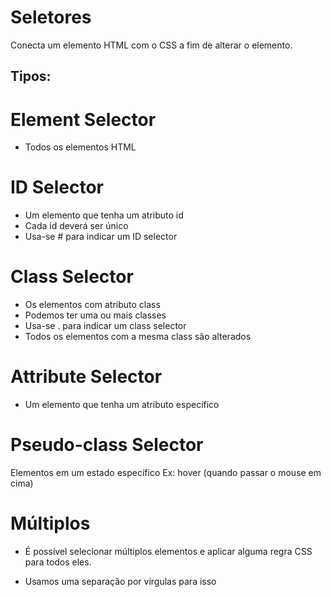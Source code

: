 # Seletores
Conecta um elemento HTML com o CSS a fim de alterar o elemento.

##  Tipos:

# Element Selector
 * Todos os elementos HTML

# ID Selector

* Um elemento que tenha um atributo id
* Cada id deverá ser único
* Usa-se # para indicar um ID selector

# Class Selector

* Os elementos com atributo class
* Podemos ter uma ou mais classes
* Usa-se . para indicar um class selector
* Todos os elementos com a mesma class são alterados

# Attribute Selector

* Um elemento que tenha um atributo específico

# Pseudo-class Selector

Elementos em um estado específico
Ex: hover (quando passar o mouse em cima)

# Múltiplos
* É possível selecionar múltiplos elementos e aplicar alguma regra CSS para todos eles.

* Usamos uma separação por vírgulas para isso